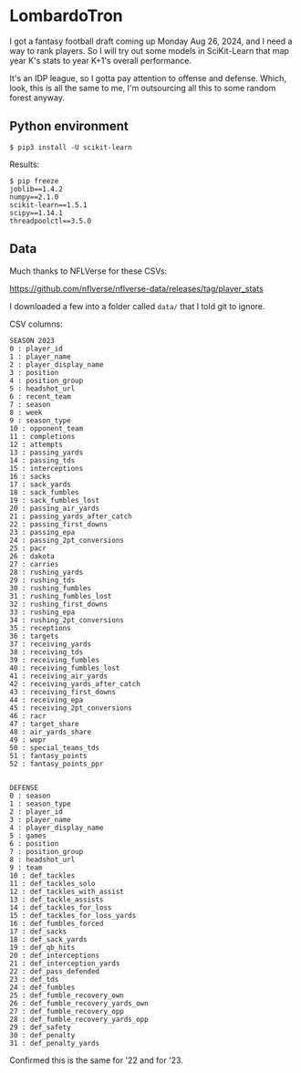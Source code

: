 # LombardoTron

I got a fantasy football draft coming up Monday Aug 26, 2024, and I need a way
to rank players.  So I will try out some models in SciKit-Learn that map
year K's stats to year K+1's overall performance.

It's an IDP league, so I gotta pay attention to offense and defense.  Which,
look, this is all the same to me, I'm outsourcing all this to some random
forest anyway.

## Python environment

```shell
$ pip3 install -U scikit-learn
```

Results:

```shell
$ pip freeze
joblib==1.4.2
numpy==2.1.0
scikit-learn==1.5.1
scipy==1.14.1
threadpoolctl==3.5.0
```

## Data

Much thanks to NFLVerse for these CSVs:

https://github.com/nflverse/nflverse-data/releases/tag/player_stats

I downloaded a few into a folder called `data/` that I told git to ignore.

CSV columns:

```
SEASON 2023
0 : player_id
1 : player_name
2 : player_display_name
3 : position
4 : position_group
5 : headshot_url
6 : recent_team
7 : season
8 : week
9 : season_type
10 : opponent_team
11 : completions
12 : attempts
13 : passing_yards
14 : passing_tds
15 : interceptions
16 : sacks
17 : sack_yards
18 : sack_fumbles
19 : sack_fumbles_lost
20 : passing_air_yards
21 : passing_yards_after_catch
22 : passing_first_downs
23 : passing_epa
24 : passing_2pt_conversions
25 : pacr
26 : dakota
27 : carries
28 : rushing_yards
29 : rushing_tds
30 : rushing_fumbles
31 : rushing_fumbles_lost
32 : rushing_first_downs
33 : rushing_epa
34 : rushing_2pt_conversions
35 : receptions
36 : targets
37 : receiving_yards
38 : receiving_tds
39 : receiving_fumbles
40 : receiving_fumbles_lost
41 : receiving_air_yards
42 : receiving_yards_after_catch
43 : receiving_first_downs
44 : receiving_epa
45 : receiving_2pt_conversions
46 : racr
47 : target_share
48 : air_yards_share
49 : wopr
50 : special_teams_tds
51 : fantasy_points
52 : fantasy_points_ppr


DEFENSE
0 : season
1 : season_type
2 : player_id
3 : player_name
4 : player_display_name
5 : games
6 : position
7 : position_group
8 : headshot_url
9 : team
10 : def_tackles
11 : def_tackles_solo
12 : def_tackles_with_assist
13 : def_tackle_assists
14 : def_tackles_for_loss
15 : def_tackles_for_loss_yards
16 : def_fumbles_forced
17 : def_sacks
18 : def_sack_yards
19 : def_qb_hits
20 : def_interceptions
21 : def_interception_yards
22 : def_pass_defended
23 : def_tds
24 : def_fumbles
25 : def_fumble_recovery_own
26 : def_fumble_recovery_yards_own
27 : def_fumble_recovery_opp
28 : def_fumble_recovery_yards_opp
29 : def_safety
30 : def_penalty
31 : def_penalty_yards
```

Confirmed this is the same for '22 and for '23.